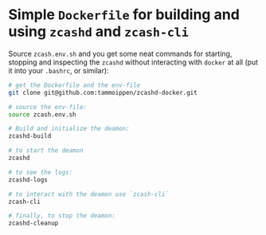 # Simple `Dockerfile` for building and using `zcashd` and `zcash-cli`

Source `zcash.env.sh` and you get some neat commands for starting, stopping and inspecting
the `zcashd` without interacting with `docker` at all (put it into your `.bashrc`, or similar):

```sh
# get the Dockerfile and the env-file
git clone git@github.com:tammoippen/zcashd-docker.git

# source the env-file:
source zcash.env.sh

# Build and initialize the deamon:
zcashd-build

# to start the deamon
zcashd

# to see the logs:
zcashd-logs

# to interact with the deamon use `zcash-cli`
zcash-cli

# finally, to stop the deamon:
zcashd-cleanup
```
